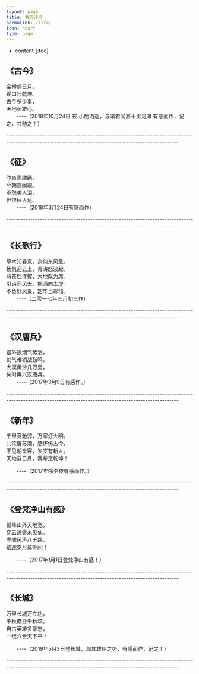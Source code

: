```yaml
---
layout: page
title: 我的诗词
permalink: /life/
icon: heart
type: page
---
```


* content
{:toc}

## 《古今》

金樽盛日月，  
绣口吐乾坤。  
古今多少事，  
天地英雄心。  
     &ensp;&ensp;&ensp;&ensp;----（2018年10月24日 夜 小酌酒巡，与诸君同游十里河滩 有感而作，记之，共勉之！）

*------------------------------------------------------------------------------------------------------------------------------------------------------*


## 《征》

昨夜雨缱绻，  
今朝意阑珊。  
不怨美人泪，  
但恨征人远。  
     &ensp;&ensp;&ensp;&ensp;----（2018年3月24日有感而作）

*------------------------------------------------------------------------------------------------------------------------------------------------------*



## 《长歌行》

草木知春意，奈何东风急。  
扬帆迎云上，青涛怒波起。  
穹苍但作披，大地既为席。  
引诗同风去，把酒向太虚。  
不负好风景，韶华当珍惜。  
   &ensp;&ensp;&ensp;&ensp;----（二零一七年三月初三作）

*------------------------------------------------------------------------------------------------------------------------------------------------------*




## 《汉唐兵》

塞外狼烟气势汹，  
剑气难销战鼓鸣。  
大漠黄沙几万里，  
何时再兴汉唐兵。  
  &ensp;&ensp;&ensp;&ensp;----（2017年3月9日有感作。）

*------------------------------------------------------------------------------------------------------------------------------------------------------*




## 《新年》

千里竞驰骋，万家灯火明。  
共饮屠苏酒，感怀伤古今。  
不见朝堂客，岁岁有新人。  
天地载日月，我辈定乾坤！  
 
  &ensp;&ensp;&ensp;&ensp;----（2017年除夕夜有感而作。）

*------------------------------------------------------------------------------------------------------------------------------------------------------*



## 《登梵净山有感》

孤峰山外天地宽，  
穿云透雾未见仙。  
虎啸风声八千路，  
蹉跎岁月莫等闲！  
  
 
  &ensp;&ensp;&ensp;&ensp;----（2017年1月1日登梵净山有感！）

*------------------------------------------------------------------------------------------------------------------------------------------------------*



## 《长城》

万里长城万立功，  
千秋霸业千秋颂。  
自古英雄多豪志，  
一统六合天下平！  
  
 
  &ensp;&ensp;&ensp;&ensp;----（2019年5月3日登长城，观其雄伟之势，有感而作，记之！）

*------------------------------------------------------------------------------------------------------------------------------------------------------*
